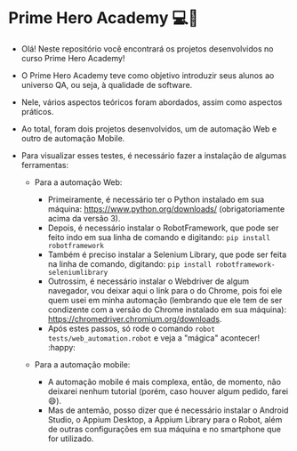 # Prime Hero Academy :computer::rocket:

* Olá! Neste repositório você encontrará os projetos desenvolvidos no curso Prime Hero Academy! 

* O Prime Hero Academy teve como objetivo introduzir seus alunos ao universo QA, ou seja, à qualidade de software. 

* Nele, vários aspectos teóricos foram abordados, assim como aspectos práticos.

* Ao total, foram dois projetos desenvolvidos, um de automação Web e outro de automação Mobile.

* Para visualizar esses testes, é necessário fazer a instalação de algumas ferramentas:

  * Para a automação Web:
    * Primeiramente, é necessário ter o Python instalado em sua máquina: https://www.python.org/downloads/ (obrigatoriamente acima da versão 3).
    * Depois, é necessário instalar o RobotFramework, que pode ser feito indo em sua linha de comando e digitando: `pip install robotframework`
    * Também é preciso instalar a Selenium Library, que pode ser feita na linha de comando, digitando: `pip install robotframework-seleniumlibrary`
    * Outrossim, é necessário instalar o Webdriver de algum navegador, vou deixar aqui o link para o do Chrome, pois foi ele quem usei em minha automação (lembrando que ele tem de ser condizente com a versão do Chrome instalado em sua máquina): https://chromedriver.chromium.org/downloads.
    * Após estes passos, só rode o comando `robot tests/web_automation.robot` e veja a "mágica" acontecer! :happy:

  * Para a automação mobile:
    * A automação mobile é mais complexa, então, de momento, não deixarei nenhum tutorial (porém, caso houver algum pedido, farei :smile:).
    * Mas de antemão, posso dizer que é necessário instalar o Android Studio, o Appium Desktop, a Appium Library para o Robot, além de outras configurações em sua máquina e no smartphone que for utilizado.